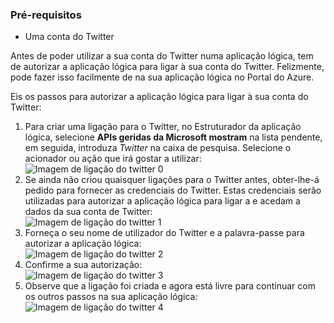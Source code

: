 ### <a name="prerequisites"></a>Pré-requisitos
* Uma conta do Twitter 

Antes de poder utilizar a sua conta do Twitter numa aplicação lógica, tem de autorizar a aplicação lógica para ligar à sua conta do Twitter. Felizmente, pode fazer isso facilmente de na sua aplicação lógica no Portal do Azure. 

Eis os passos para autorizar a aplicação lógica para ligar à sua conta do Twitter:

1. Para criar uma ligação para o Twitter, no Estruturador da aplicação lógica, selecione **APIs geridas da Microsoft mostram** na lista pendente, em seguida, introduza *Twitter* na caixa de pesquisa. Selecione o acionador ou ação que irá gostar a utilizar:  
   ![Imagem de ligação do twitter 0](./media/connectors-create-api-twitter/twitter-0.png)
2. Se ainda não criou quaisquer ligações para o Twitter antes, obter-lhe-á pedido para fornecer as credenciais do Twitter. Estas credenciais serão utilizadas para autorizar a aplicação lógica para ligar a e acedam a dados da sua conta de Twitter:  
   ![Imagem de ligação do twitter 1](./media/connectors-create-api-twitter/twitter-1.png)  
3. Forneça o seu nome de utilizador do Twitter e a palavra-passe para autorizar a aplicação lógica:  
   ![Imagem de ligação do twitter 2](./media/connectors-create-api-twitter/twitter-2.png)  
4. Confirme a sua autorização:  
   ![Imagem de ligação do twitter 3](./media/connectors-create-api-twitter/twitter-3.png)  
5. Observe que a ligação foi criada e agora está livre para continuar com os outros passos na sua aplicação lógica:  
   ![Imagem de ligação do twitter 4](./media/connectors-create-api-twitter/twitter-4.png)

